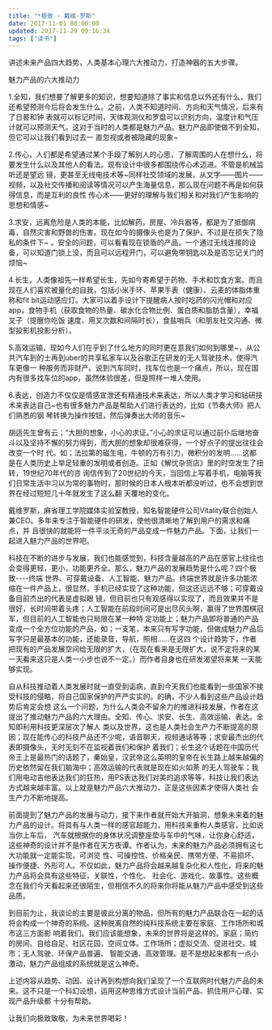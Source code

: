 ```yaml
---
title: "*极致 - 戴维·罗斯"
date: 2017-11-01 08:00:00
updated: 2017-11-29 09:16:34
tags: ["读书"]
---
```

讲述未来产品四大趋势，人类基本心理六大推动力，打造神器的五大步骤。

  

  

魅力产品的六大推动力

  

1.全知，我们想要了解更多的知识，想要知道除了事实和信息以外还有什么，我们还希望预测今后将会发生什么。之前，人类不知道时间、方向和天气情况，后来有了日晷和钟
表就可以标记时间，天体观测仪和罗盘可以识别方向，温度计和气压计就可以预测天气。这对于当时的人类都是魅力产品。魅力产品即使做不到全知，但它可以让我们看到过去一
直忽视或者被隐藏的现象~

  

2.传心，人们都是希望通过某个手段了解别人的心思，了解周围的人在想什么，将要发生什么以及其他人的看法。现有设计中很多都围绕传心术迈进。不管是机械监听还是望远
镜，更甚至无线电技术等~同样社交领域的发展，从文字——图片——视频，以及社交传播和阅读等情况可以产生海量信息，那么现在问题不再是如何获得信息，而是互利的良性
传心术——更好的理解与我们相关和对我们产生影响的思想和情感~

  

3.求安，远离危险是人类的本能，比如解药，房屋、冷兵器等，都是为了抵御病毒，自然灾害和野兽的伤害。现在如今的摄像头也是为了保护，不过是在损失了隐私的条件下~
。安全的问题，可以看看现在锁盾的产品，一个通过无线连接的设备，可以知道门锁上没，而且可以远程开门，可以避免带钥匙以及是否忘记关门的烦恼~

  

4.长生，人类像祖先一样希望长生，先如今寄希望于药物、手术和饮食方案。而且现在人们喜欢被量化的自我，包括小米手环、苹果手表（健康）、云麦的体脂体重称和fit
bit运动感应灯。大家可以着手设计下提醒病人按时吃药的闪光帽和对应app，食物手机（获取食物的热量、碳水化合物比例、蛋白质和脂肪含量），幸福叉子（提醒你吃饭
速度、用叉次数和间隔时长），食盐哨兵（和朋友社交沟通、微型投影机投影分析）。

  

5.高效运输，现如今人们在乎到了什么地方的同时更在意我们如何到哪里~，从公共汽车到的士再到uber的共享私家车以及谷歌正在研发的无人驾驶技术，使得汽车更像一
种服务而非财产。说到汽车同时，找车位也是一个痛点，所以，现在国内有很多找车位的app，虽然体验很差，但是照样一堆人使用。

  

6.表达，创造力不仅仅是情感宣泄还有精通技术来表达，所以人类才学习和钻研技术来表达自己~也有很多魅力产品是帮助人们进行表达的，比如《节奏大师》把人们熟悉的钢
琴转换为操作按钮，然后弹奏出大师的音乐~

  

  

胡适先生曾有云；“大胆的想象，小心的求证。”小心的求证可以通过前仆后继地奋斗以及坚持不懈的努力得到，而大胆的想象却很难获得，一个好点子的提出往往会改变一个时
代。如；法拉第的磁生电，牛顿的万有引力，微积分的发明……这都是在人类历史上举足轻重的发明或者创造。正如《解忧杂货店》里的时空发生了扭转，19世纪70年代的咨
询信传到了20世纪的今天，当回信上写着手机，电脑等我们日常生活中习以为常的事物时，那时候的日本人根本听都没听过，也不会想到世界在经过短短几十年就发生了这么翻
天覆地的变化。  

  

戴维罗斯，麻省理工学院媒体实验室教授，知名智能硬件公司Vitality联合创始人兼CEO。多年来专注于智能硬件的研发，使他很清晰地了解到用户的需求和痛点，并
且很快的就能将一件平淡无奇的产品变成一件魅力产品。下面，让我们一起进入魅力产品的世界吧。

  

科技在不断的进步与发展，我们也能感觉到，科技含量越高的产品在感官上往往也会变得更轻，更小，功能更齐全。那么，魅力产品的发展趋势是什么呢？四个极致----终端
世界、可穿戴设备、人工智能、魅力产品。终端世界就是许多功能浓缩在一件产品上，很显然，手机已经实现了这种功能，但这还远远不够；可穿戴设备目前杰出的代表是虚拟眼
镜，但目前也只有观感得以实现了，而且效果并不是很好，长时间带着头疼；人工智能在前段时间可是出尽风头啊，赢得了世界围棋冠军，但目前的人工智能也只局限在某一种特
定功能上；魅力产品即将普通的产品变成一个全方位功能的产品，如；一支笔，本来只有写字功能，但做成魅力产品后写字只是最基本的功能，还能录音，导航，照相……在这四
个设计趋势下，作者把现有的产品发展空间给无限的扩大，（在现在看来是无限扩大，说不定将来的某一天看来这只是人类一小步也说不一定。）而作者自身也在研发渴望将来某
一天能够实现。

  

自从科技推动着人类发展时就一直受到诟病，直到今天我们也能看到一些国家不接受科技的侵略，将自己国家保护的严严实实的。的确，不少人看到这些产品设计趋势后肯定会想
这么一个问题，为什么人类会不留余力的推进科技发展，作者在这提出了推动魅力产品的六大理由。全知、传心、求安、长生、高效运输、表达。全知即利用科技更深层次了解人
类以及世界，这也是人类社会生产力不断提高的原因；现在能传心的科技产品还不少呢，语音聊天，视频通话等等；求安最杰出的代表即摄像头，无时无刻不在监视着我们和保护
着我们；长生这个话题在中国历代帝王上是最热门的话题了，秦始皇，汉武帝这么英明的皇帝在长生路上越来越偏的历史依然留在我们脑海中；高效运输的代表就是现在如火如荼
的无人驾驶车；我们用电动吉他表达我们的狂热，用PS表达我们对美的追求等等，科技让我们表达方式越来越丰富。以上就是魅力产品六大推动力，正是这些因素才使得人类社
会生产力不断地提高。

  

前面提到了魅力产品的发展与动力，接下来作者就开始大开脑洞，想象未来着的魅力产品的设计。将具有与人类一样的感官超能力，用科技来重构人类感官，比如说当你上车后，
汽车就根据你的身体状况调整座垫与车中的气味，让你身心舒适，这些神奇的设计并不是作者在天方夜谭。作者认为，未来的魅力产品必须拥有这七大功能就一定能实现，可浏览
性、可操控性、价格亲民、携带方便、不易损坏、操作便捷、外形可人。不仅如此，魅力产品将会越来越复杂化和人性化，将来的魅力产品将会具有这些特征，关联性，个性化、
社会化、游戏化、故事性。这些概念在我们今天看起来还很陌生，但相信不久的将来你将能从魅力产品中感受到这些品质。

  

到目前为止，我谈论的主要是彼此分离的物品，但所有的魅力产品联合在一起的话将会构成一个神奇的系统。这种脱离自然的纯科技系统主要在家庭、工作场所和城市这三方面影
响着我们。我们应该能想象，未来的世界将是这样的。家庭；简约的房间、自给自足、社区花园，空间立体。工作场所；虚拟交流、促进社交。城市；无人驾驶、环保产品普遍、
智能交通、高效管理。是不是想起来都有一点小激动，魅力产品组成的系统就是这么神奇。

  

上述内容从趋势、动因、设计再到构想向我们呈现了一个互联网时代魅力产品的未来。这不只是一个科幻设想，运用这种思维方式设计当前产品、抓住用户心理、实现产品升级都
十分有帮助。

  

让我们向极致致敬，为未来世界喝彩！

  


